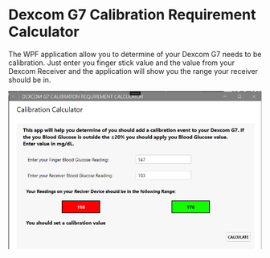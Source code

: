 ﻿
# Dexcom G7 Calibration Requirement Calculator

The WPF application allow you to determine of your Dexcom G7 needs to be calibration. Just enter you finger stick value and the value from your Dexcom Receiver and the application will show you the range your receiver should be in.

 
![Screenshot](Screenshot.png)